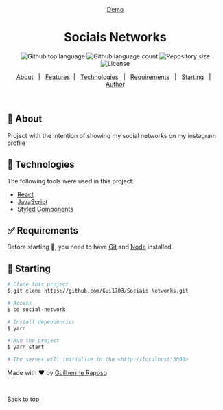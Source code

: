 <div align="center" id="top">

&#xa0;

<a href="https://sociais-networks.netlify.app">Demo</a>

</div>

<h1 align="center">Sociais Networks</h1>

<p align="center">
  <img alt="Github top language" src="https://img.shields.io/github/languages/top/Gui1703/Sociais-Networks?color=56BEB8">

  <img alt="Github language count" src="https://img.shields.io/github/languages/count/Gui1703/Sociais-Networks?color=56BEB8">

  <img alt="Repository size" src="https://img.shields.io/github/repo-size/Gui1703/Sociais-Networks?color=56BEB8">

  <img alt="License" src="https://img.shields.io/github/license/Gui1703/Sociais-Networks?color=56BEB8">

</p>

<p align="center">
  <a href="#dart-about">About</a> &#xa0; | &#xa0; 
  <a href="#sparkles-features">Features</a>&#xa0; | &#xa0;
  <a href="#rocket-technologies">Technologies</a> &#xa0; | &#xa0;
  <a href="#white_check_mark-requirements">Requirements</a> &#xa0; | &#xa0;
  <a href="#checkered_flag-starting">Starting</a> &#xa0; | &#xa0;
  <a href="https://github.com/Gui1703" target="_blank">Author</a>
</p>

<br>

## :dart: About

Project with the intention of showing my social networks on my instagram profile

## :rocket: Technologies

The following tools were used in this project:

- [React](https://pt-br.reactjs.org/)
- [JavaScript](https://www.javascript.com)
- [Styled Components](https://styled-components.com)

## :white_check_mark: Requirements

Before starting :checkered_flag:, you need to have [Git](https://git-scm.com) and [Node](https://nodejs.org/en/) installed.

## :checkered_flag: Starting

```bash
# Clone this project
$ git clone https://github.com/Gui1703/Sociais-Networks.git

# Access
$ cd social-network

# Install dependencies
$ yarn

# Run the project
$ yarn start

# The server will initialize in the <http://localhost:3000>
```

Made with :heart: by <a href="https://github.com/Gui1703" target="_blank">Guilherme Raposo</a>

&#xa0;

<a href="#top">Back to top</a>
